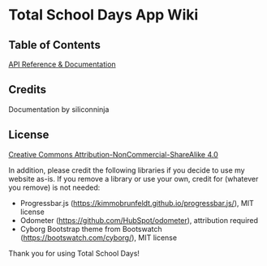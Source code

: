 # Total School Days App Wiki

## Table of Contents

[API Reference & Documentation](API_Documentation.md)

## Credits

Documentation by siliconninja

## License

[Creative Commons Attribution-NonCommercial-ShareAlike 4.0](https://creativecommons.org/licenses/by-nc-sa/4.0/)

In addition, please credit the following libraries if you decide to use my website as-is. If you remove a library or use your own, credit for (whatever you remove) is not needed:
- Progressbar.js (https://kimmobrunfeldt.github.io/progressbar.js/), MIT license
- Odometer (https://github.com/HubSpot/odometer), attribution required
- Cyborg Bootstrap theme from Bootswatch (https://bootswatch.com/cyborg/), MIT license


Thank you for using Total School Days!
